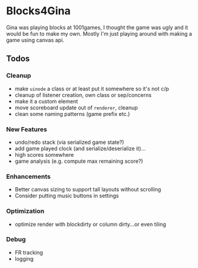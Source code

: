 # Blocks4Gina

Gina was playing blocks at 1001games, I thought the game was ugly and it would be fun to make my own. Mostly I'm just playing around with making a game using canvas api.

## Todos
### Cleanup
 - make `uinode` a class or at least put it somewhere so it's not c/p
 - cleanup of listener creation, own class or sep/concerns
 - make it a custom element
 - move scoreboard update out of `renderer`, cleanup
 - clean some naming patterns (game prefix etc.)

### New Features
 - undo/redo stack (via serialized game state?)
 - add game played clock (and serialize/deserialize it)...
 - high scores somewhere
 - game analysis (e.g. compute max remaining score?)

### Enhancements
 - Better canvas sizing to support tall layouts without scrolling
 - Consider putting music buttons in settings

### Optimization
 - optimize render with blockdirty or column dirty...or even tiling

### Debug
 - FR tracking
 - logging
